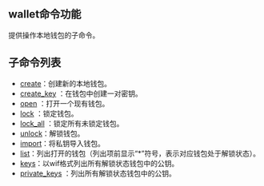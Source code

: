## wallet命令功能

提供操作本地钱包的子命令。

## 子命令列表

- [create](create.md)：创建新的本地钱包。
- [create_key](create_key.md) ：在钱包中创建一对密钥。
- [open](open.md) ：打开一个现有钱包。
- [lock](lock.md) ：锁定钱包。
- [lock_all](lock_all.md) ：锁定所有未锁定钱包。
- [unlock](unlock.md)：解锁钱包。
- [import](import.md)：将私钥导入钱包。
- [list](list.md)：列出打开的钱包（列出项前显示“*”符号，表示对应钱包处于解锁状态）。
- [keys](keys.md)：以wif格式列出所有解锁状态钱包中的公钥。
- [private_keys](private_keys.md) ：列出所有解锁状态钱包中的公钥。